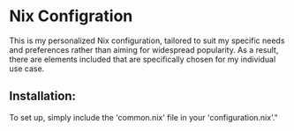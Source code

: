 
# Nix Configration
This is my personalized Nix configuration, tailored to suit my specific needs and preferences rather than aiming for widespread popularity. As a result, there are elements included that are specifically chosen for my individual use case.

## Installation:
To set up, simply include the 'common.nix' file in your 'configuration.nix'."
